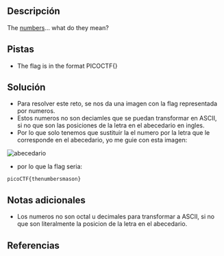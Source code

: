 ## Descripción
The [numbers](https://jupiter.challenges.picoctf.org/static/f209a32253affb6f547a585649ba4fda/the_numbers.png)... what do they mean?

## Pistas
- The flag is in the format PICOCTF{}
## Solución
- Para resolver este reto, se nos da una imagen con la flag representada por numeros.
- Estos numeros no son deciamles que se puedan transformar en ASCII, si no que son las posiciones de la letra en el abecedario en ingles.
- Por lo que solo tenemos que sustituir la el numero por la letra que le corresponde en el abecedario, yo me guie con esta imagen:

![abecedario](abecedario-numerado-formas.jpg)

- por lo que la flag seria:
```bash()
picoCTF{thenumbersmason}
```

## Notas adicionales
- Los numeros no son octal u decimales para transformar a ASCII, si no que son literalmente la posicion de la letra en el abecedario.

## Referencias 